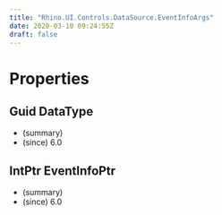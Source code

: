 ```yaml
---
title: "Rhino.UI.Controls.DataSource.EventInfoArgs"
date: 2020-03-10 09:24:55Z
draft: false
---
```


# Properties
## Guid DataType
- (summary) 
- (since) 6.0
## IntPtr EventInfoPtr
- (summary) 
- (since) 6.0

